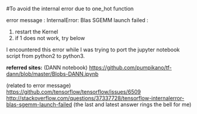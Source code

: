 #To avoid the internal error due to one_hot function

error message : InternalError: Blas SGEMM launch failed :
1. restart the Kernel
2. if 1 does not work, try below

I encountered this error while I was trying to port the jupyter notebook script from python2 to python3.

**referred sites:**
(DANN notebook)
https://github.com/pumpikano/tf-dann/blob/master/Blobs-DANN.ipynb

(related to error message)
https://github.com/tensorflow/tensorflow/issues/6509
http://stackoverflow.com/questions/37337728/tensorflow-internalerror-blas-sgemm-launch-failed (the last and latest answer rings the bell for me)
